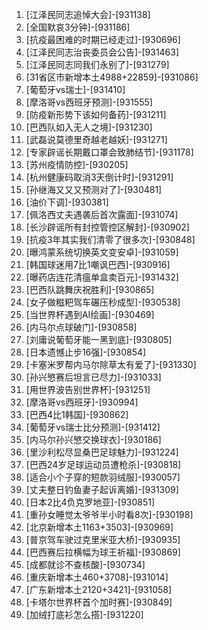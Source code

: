 
1. [江泽民同志追悼大会]-[931138]
1. [全国默哀3分钟]-[931186]
1. [抗疫最困难的时期已经走过]-[930696]
1. [江泽民同志治丧委员会公告]-[931463]
1. [江泽民同志同我们永别了]-[931279]
1. [31省区市新增本土4988+22859]-[931086]
1. [葡萄牙vs瑞士]-[931410]
1. [摩洛哥vs西班牙预测]-[931555]
1. [防疫新形势下该如何备药]-[931211]
1. [巴西队如入无人之境]-[931230]
1. [武磊说莫德里奇越老越妖]-[931271]
1. [专家辟谣长期戴口罩会致肺结节]-[931178]
1. [苏州疫情防控]-[930205]
1. [杭州健康码取消3天倒计时]-[931291]
1. [孙继海又又又预测对了]-[930481]
1. [油价下调]-[930381]
1. [佩洛西丈夫遇袭后首次露面]-[931074]
1. [长沙辟谣所有封控管控区解封]-[930902]
1. [抗疫3年其实我们清零了很多次]-[930848]
1. [曝鸿蒙系统切换英文变安卓]-[931059]
1. [韩国球迷用7比1嘲讽巴西]-[930916]
1. [曝药店连花清瘟单盒卖百元]-[931432]
1. [巴西队跳舞庆祝胜利]-[930865]
1. [女子做糍粑驾车碾压秒成型]-[930538]
1. [当世界杯遇到AI绘画]-[930469]
1. [内马尔点球破门]-[930858]
1. [刘庸说葡萄牙能一黑到底]-[930805]
1. [日本遗憾止步16强]-[930854]
1. [卡塞米罗帮内马尔除草太有爱了]-[931330]
1. [孙兴慜赛后坦言已尽力]-[931033]
1. [用世界波告别世界杯]-[931251]
1. [摩洛哥vs西班牙]-[930994]
1. [巴西4比1韩国]-[930862]
1. [葡萄牙vs瑞士比分预测]-[931412]
1. [内马尔孙兴慜交换球衣]-[930186]
1. [里沙利松尽显桑巴足球魅力]-[931224]
1. [巴西24岁足球运动员遭枪杀]-[930818]
1. [适合小个子穿的短款羽绒服]-[930057]
1. [丈夫整日钓鱼妻子起诉离婚]-[931309]
1. [日本2比4负克罗地亚]-[930851]
1. [重孙女睡觉太爷爷半小时看8次]-[930198]
1. [北京新增本土1163+3503]-[930969]
1. [普京驾车驶过克里米亚大桥]-[930935]
1. [巴西赛后拉横幅为球王祈福]-[930869]
1. [成都就诊不查核酸]-[930734]
1. [重庆新增本土460+3708]-[931014]
1. [广东新增本土2120+3421]-[931058]
1. [卡塔尔世界杯首个加时赛]-[930849]
1. [加绒打底衫怎么搭]-[931220]